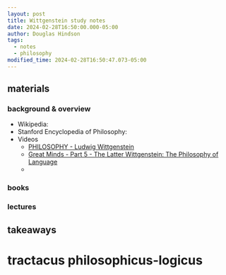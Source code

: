 ```yaml
---
layout: post
title: Wittgenstein study notes
date: 2024-02-28T16:50:00.000-05:00
author: Douglas Hindson
tags:
  - notes
  - philosophy
modified_time: 2024-02-28T16:50:47.073-05:00
---
```

## materials

### background & overview
* Wikipedia:
* Stanford Encyclopedia of Philosophy:
* Videos
	* [PHILOSOPHY - Ludwig Wittgenstein](https://www.youtube.com/watch?v=pQ33gAyhg2c "PHILOSOPHY - Ludwig Wittgenstein")
	* [Great Minds - Part 5 - The Latter Wittgenstein: The Philosophy of Language](https://www.youtube.com/watch?v=X7Rb56kZQSk "Great Minds - Part 5 - The Latter Wittgenstein: The Philosophy of Language")
	* 
### books
### lectures

## takeaways
# tractacus philosophicus-logicus


